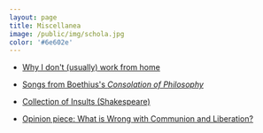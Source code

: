 ```yaml
---
layout: page
title: Miscellanea
image: /public/img/schola.jpg
color: '#6e602e'
---
```



<ul><li><a href="https://www.newyorker.com/humor/daily-shouts/i-work-from-home'' target="_blank"> Why I don't (usually) work from home <i class="fa fa-link"></i></a></li></ul>
<ul><li> <a href="{{ site.baseurl }}/public/archive/2016-04-28-Boethius">Songs from Boethius's <i>Consolation of Philosophy</i> <i class="fa fa-link"></i></a></li></ul>
<ul><li> <a href="{{ site.baseurl }}/public/archive/2016-04-23-Shakespeare">Collection of Insults (Shakespeare) <i class="fa fa-link"></i></a></li>
</ul>
<ul><li><a href="http://zitavtoth.com/public/archive/cl">Opinion piece: What is Wrong with Communion and Liberation?</a></li></ul>
